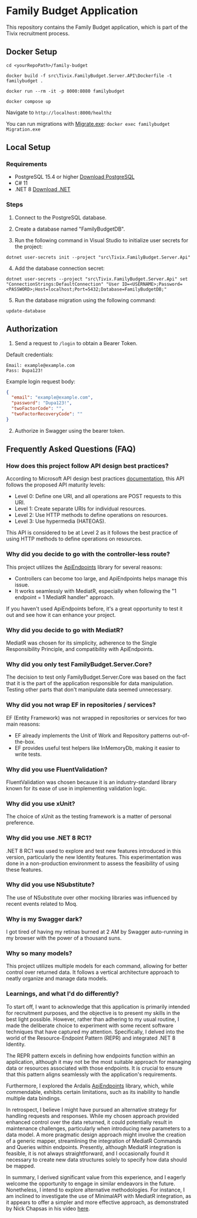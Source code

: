 # Family Budget Application

This repository contains the Family Budget application, which is part of the Tivix recruitment process.

## Docker Setup

`cd <yourRepoPath>/family-budget`

`docker build -f src\Tivix.FamilyBudget.Server.API\Dockerfile -t familybudget .`

`docker run --rm -it -p 8000:8080 familybudget`

`docker compose up`

Navigate to `http://localhost:8000/healthz`

You can run migrations with [Migrate.exe](https://learn.microsoft.com/en-us/ef/ef6/modeling/code-first/migrations/migrate-exe):
`docker exec familybudget Migration.exe`

## Local Setup

### Requirements

- PostgreSQL 15.4 or higher [Download PostgreSQL](https://www.postgresql.org/download/)
- C# 11
- .NET 8 [Download .NET](https://dotnet.microsoft.com/en-us/download/dotnet/8.0)

### Steps

1. Connect to the PostgreSQL database.

2. Create a database named "FamilyBudgetDB".

3. Run the following command in Visual Studio to initialize user secrets for the project:

`dotnet user-secrets init --project "src\Tivix.FamilyBudget.Server.Api"`

4. Add the database connection secret:

`dotnet user-secrets --project "src\Tivix.FamilyBudget.Server.Api" set "ConnectionStrings:DefaultConnection" "User ID=<USERNAME>;Password=<PASSWORD>;Host=localhost;Port=5432;Database=FamilyBudgetDB;"`

5. Run the database migration using the following command:

`update-database`

## Authorization

1. Send a request to `/login` to obtain a Bearer Token.

Default credentials:

```
Email: example@example.com
Pass: Dupa123!
```

Example login request body:

```json
{
  "email": "example@example.com",
  "password": "Dupa123!",
  "twoFactorCode": "",
  "twoFactorRecoveryCode": ""
}
```

2. Authorize in Swagger using the bearer token.

## Frequently Asked Questions (FAQ)

### How does this project follow API design best practices?

According to Microsoft API design best practices [documentation](https://learn.microsoft.com/en-us/azure/architecture/best-practices/api-design), this API follows the proposed API maturity levels:

- Level 0: Define one URI, and all operations are POST requests to this URI.
- Level 1: Create separate URIs for individual resources.
- Level 2: Use HTTP methods to define operations on resources.
- Level 3: Use hypermedia (HATEOAS).

This API is considered to be at Level 2 as it follows the best practice of using HTTP methods to define operations on resources.

### Why did you decide to go with the controller-less route?

This project utilizes the [ApiEndpoints](https://github.com/ardalis/ApiEndpoints) library for several reasons:

- Controllers can become too large, and ApiEndpoints helps manage this issue.
- It works seamlessly with MediatR, especially when following the "1 endpoint = 1 MediatR handler" approach.

If you haven't used ApiEndpoints before, it's a great opportunity to test it out and see how it can enhance your project.

### Why did you decide to go with MediatR?

MediatR was chosen for its simplicity, adherence to the Single Responsibility Principle, and compatibility with ApiEndpoints.

### Why did you only test FamilyBudget.Server.Core?

The decision to test only FamilyBudget.Server.Core was based on the fact that it is the part of the application responsible for data manipulation. Testing other parts that don't manipulate data seemed unnecessary.

### Why did you not wrap EF in repositories / services?

EF (Entity Framework) was not wrapped in repositories or services for two main reasons:

- EF already implements the Unit of Work and Repository patterns out-of-the-box.
- EF provides useful test helpers like InMemoryDb, making it easier to write tests.

### Why did you use FluentValidation?

FluentValidation was chosen because it is an industry-standard library known for its ease of use in implementing validation logic.

### Why did you use xUnit?

The choice of xUnit as the testing framework is a matter of personal preference.

### Why did you use .NET 8 RC1?

.NET 8 RC1 was used to explore and test new features introduced in this version, particularly the new Identity features. This experimentation was done in a non-production environment to assess the feasibility of using these features.

### Why did you use NSubstitute?

The use of NSubstitute over other mocking libraries was influenced by recent events related to Moq.

### Why is my Swagger dark?

I got tired of having my retinas burned at 2 AM by Swagger auto-running in my browser with the power of a thousand suns.

### Why so many models?

This project utilizes multiple models for each command, allowing for better control over returned data. It follows a vertical architecture approach to neatly organize and manage data models.

### Learnings, and what I'd do differently?

To start off, I want to acknowledge that this application is primarily intended for recruitment purposes, and the objective is to present my skills in the best light possible. However, rather than adhering to my usual routine, I made the deliberate choice to experiment with some recent software techniques that have captured my attention. Specifically, I delved into the world of the Resource-Endpoint Pattern (REPR) and integrated .NET 8 Identity.

The REPR pattern excels in defining how endpoints function within an application, although it may not be the most suitable approach for managing data or resources associated with those endpoints. It is crucial to ensure that this pattern aligns seamlessly with the application's requirements.

Furthermore, I explored the Ardalis [ApiEndpoints](https://github.com/ardalis/ApiEndpoints) library, which, while commendable, exhibits certain limitations, such as its inability to handle multiple data bindings.

In retrospect, I believe I might have pursued an alternative strategy for handling requests and responses. While my chosen approach provided enhanced control over the data returned, it could potentially result in maintenance challenges, particularly when introducing new parameters to a data model. A more pragmatic design approach might involve the creation of a generic mapper, streamlining the integration of MediatR Commands and Queries within endpoints. Presently, although MediatR integration is feasible, it is not always straightforward, and I occasionally found it necessary to create new data structures solely to specify how data should be mapped.

In summary, I derived significant value from this experience, and I eagerly welcome the opportunity to engage in similar endeavors in the future. Nonetheless, I intend to explore alternative methodologies. For instance, I am inclined to investigate the use of MinimalAPI with MediatR integration, as it appears to offer a simpler and more effective approach, as demonstrated by Nick Chapsas in his video [here](https://youtu.be/euUg_IHo7-s?si=7yKLr1n5KpS7FeU3).
